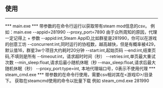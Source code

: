 ## 使用 ##

---

*** main.exe ***
   带参数的在命令行运行以获取带有steam mod信息的csv。
   例如：main.exe --appid=281990 --proxy_port=7890
   由于众所周知的原因，代理一定记得上
    + 参数 
    --appid:int,Steam AppID,比如群星是281990，你可以在游戏的创意工坊
    --concurrent:int,同时运行的协程数，越高越快，但是有概率被429，默认值16，群星3w个项目大约耗时20分钟
    --start:int,起始页码
    --end:int,结束页码,不填则是所有
    --timeout:int，请求超时时间（秒）
    --retries:int,单页最大重试次数
    --min_sleep:float,请求后最小随机休眠（秒
    --max_sleep:float,请求后最大随机休眠（秒）
    --proxy_port:type=int, 本地代理端口号，0表示不使用代理
*** steam_cmd.exe ***
    带参数的在命令行使用，需要csv相对其在<游戏ID>/目录下。
    获取在steamcmd使用的命令以批量下载
    例如 steam_cmd.exe 281990

    

